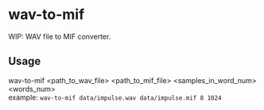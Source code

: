 # wav-to-mif
WIP: WAV file to MIF converter.  

## Usage
wav-to-mif <path_to_wav_file> <path_to_mif_file> <samples_in_word_num> <words_num>  
example: `wav-to-mif data/impulse.wav data/impulse.mif 8 1024`
